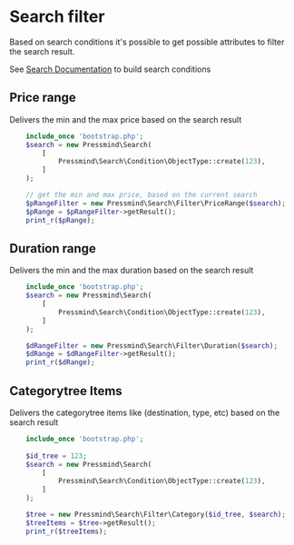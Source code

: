 # Search filter
Based on search conditions it's possible to 
get possible attributes to filter the search result.

See [Search Documentation](search.md) to build search conditions

## Price range
Delivers the min and the max price based on the search result
```php
    include_once 'bootstrap.php';
    $search = new Pressmind\Search(
        [
            Pressmind\Search\Condition\ObjectType::create(123),
        ]
    );

    // get the min and max price, based on the current search
    $pRangeFilter = new Pressmind\Search\Filter\PriceRange($search);
    $pRange = $pRangeFilter->getResult();
    print_r($pRange);
```

## Duration range
Delivers the min and the max duration based on the search result
```php
    include_once 'bootstrap.php';
    $search = new Pressmind\Search(
        [
            Pressmind\Search\Condition\ObjectType::create(123),
        ]
    );

    $dRangeFilter = new Pressmind\Search\Filter\Duration($search);
    $dRange = $dRangeFilter->getResult();
    print_r($dRange);
```

## Categorytree Items 
Delivers the categorytree items like (destination, type, etc) based on the search result
```php
    include_once 'bootstrap.php';
    
    $id_tree = 123;
    $search = new Pressmind\Search(
        [
            Pressmind\Search\Condition\ObjectType::create(123),
        ]
    );

    $tree = new Pressmind\Search\Filter\Category($id_tree, $search);
    $treeItems = $tree->getResult();
    print_r($treeItems);
```